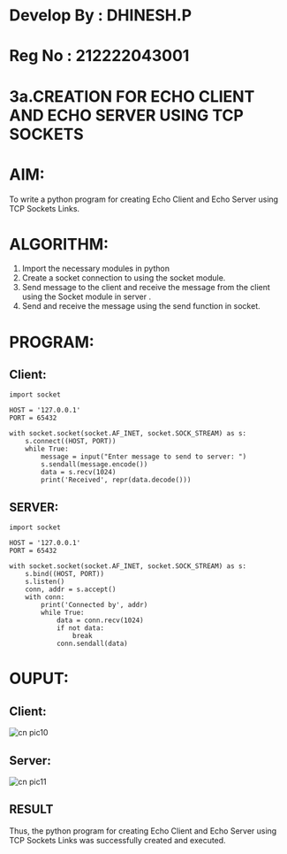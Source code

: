 # Develop By : DHINESH.P
# Reg No : 212222043001
# 3a.CREATION FOR ECHO CLIENT AND ECHO SERVER USING TCP SOCKETS
# AIM:
To write a python program for creating Echo Client and Echo Server using TCP
Sockets Links.
# ALGORITHM:
1. Import the necessary modules in python
2. Create a socket connection to using the socket module.
3. Send message to the client and receive the message from the client using the Socket module in
 server .
4. Send and receive the message using the send function in socket.
# PROGRAM:
## Client:
```
import socket

HOST = '127.0.0.1'  
PORT = 65432        

with socket.socket(socket.AF_INET, socket.SOCK_STREAM) as s:
    s.connect((HOST, PORT))
    while True:
        message = input("Enter message to send to server: ")
        s.sendall(message.encode())
        data = s.recv(1024)
        print('Received', repr(data.decode()))
```
## SERVER:
```
import socket

HOST = '127.0.0.1'  
PORT = 65432       

with socket.socket(socket.AF_INET, socket.SOCK_STREAM) as s:
    s.bind((HOST, PORT))
    s.listen()
    conn, addr = s.accept()
    with conn:
        print('Connected by', addr)
        while True:
            data = conn.recv(1024)
            if not data:
                break
            conn.sendall(data)
```
# OUPUT:
## Client:
![cn pic10](https://github.com/dhinesh00406/3a.Sockets_Creation_for_Echo_Client_and_Echo_Server/assets/147149471/df4dc3b3-b3a1-40cc-bf0e-c449cbcf897b)


## Server:
![cn pic11](https://github.com/dhinesh00406/3a.Sockets_Creation_for_Echo_Client_and_Echo_Server/assets/147149471/f0c52fae-7646-4d01-97a1-b5d945d58743)

## RESULT
Thus, the python program for creating Echo Client and Echo Server using TCP Sockets Links 
was successfully created and executed.
